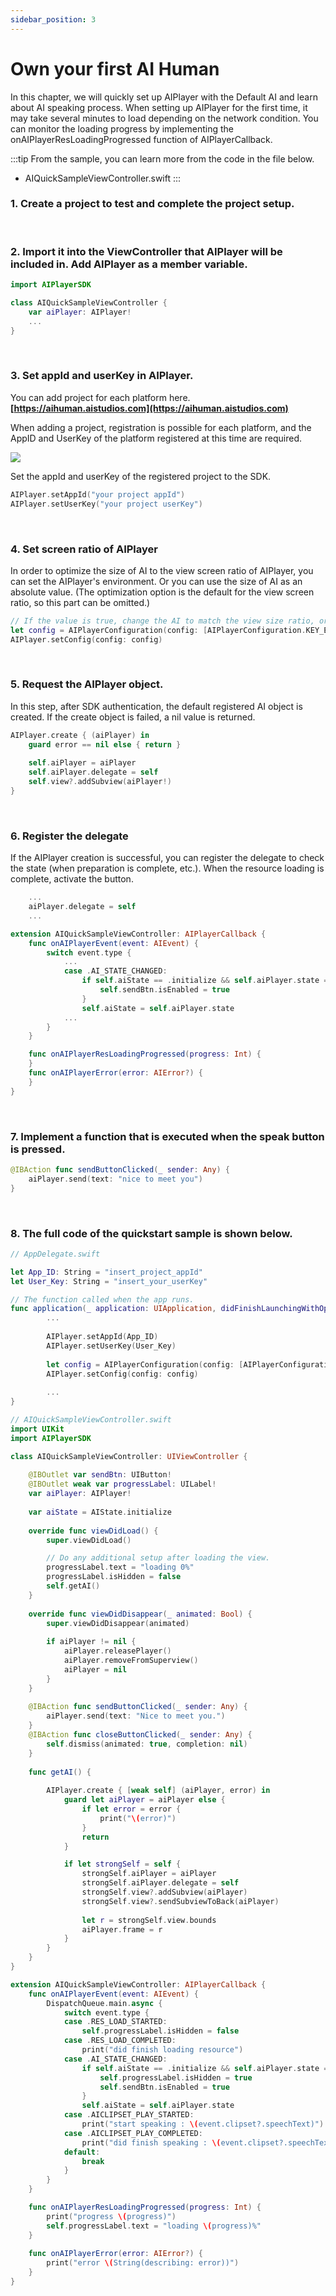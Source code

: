 ```yaml
---
sidebar_position: 3
---
```


# Own your first AI Human

In this chapter, we will quickly set up AIPlayer with the Default AI and learn about AI speaking process. When setting up AIPlayer for the first time, it may take several minutes to load depending on the network condition. You can monitor the loading progress by implementing the onAIPlayerResLoadingProgressed function of AIPlayerCallback.

:::tip
From the sample, you can learn more from the code in the file below.
- AIQuickSampleViewController.swift
:::

### 1. Create a project to test and complete the project setup.

<br/>

### 2. Import it into the ViewController that AIPlayer will be included in. Add AIPlayer as a member variable.

```swift
import AIPlayerSDK

class AIQuickSampleViewController {
	var aiPlayer: AIPlayer!
    ...
}
```

<br/>

### 3. Set appId and userKey in AIPlayer.

You can add project for each platform here.
**[https://aihuman.aistudios.com](https://aihuman.aistudios.com)**

<!-- <img src="images/aisample_regist_000.png" width="1191" height="301"> -->

When adding a project, registration is possible for each platform, and the AppID and UserKey of the platform registered at this time are required.

<img src="/img/aihuman/ios/aisample_regist_001.png" />

Set the appId and userKey of the registered project to the SDK.

```swift
AIPlayer.setAppId("your project appId")
AIPlayer.setUserKey("your project userKey")
```

<br/>

### 4. Set screen ratio of AIPlayer

In order to optimize the size of AI to the view screen ratio of AIPlayer, you can set the AIPlayer's environment. Or you can use the size of AI as an absolute value. (The optimization option is the default for the view screen ratio, so this part can be omitted.)

```swift
// If the value is true, change the AI to match the view size ratio, or it is displayed on the screen as the absolute size of the AI
let config = AIPlayerConfiguration(config: [AIPlayerConfiguration.KEY_ENABLE_VIEW_ASPECT_RATIO: true])
AIPlayer.setConfig(config: config)
```

<br/>

### 5. Request the AIPlayer object.

In this step, after SDK authentication, the default registered AI object is created. If the create object is failed, a nil value is returned.

```swift
AIPlayer.create { (aiPlayer) in
    guard error == nil else { return }
            
    self.aiPlayer = aiPlayer
    self.aiPlayer.delegate = self
    self.view?.addSubview(aiPlayer!)
}
```

<br/>

### 6. Register the delegate

If the AIPlayer creation is successful, you can register the delegate to check the state (when preparation is complete, etc.). When the resource loading is complete, activate the button.

```swift
    ...
    aiPlayer.delegate = self
    ...

extension AIQuickSampleViewController: AIPlayerCallback {
    func onAIPlayerEvent(event: AIEvent) {
        switch event.type {
            ...
            case .AI_STATE_CHANGED:
                if self.aiState == .initialize && self.aiPlayer.state == .idle {
                    self.sendBtn.isEnabled = true
                }
                self.aiState = self.aiPlayer.state
            ...
        }
    }

    func onAIPlayerResLoadingProgressed(progress: Int) {
    }
    func onAIPlayerError(error: AIError?) {
    }
}
```

<br/>

### 7. Implement a function that is executed when the speak button is pressed.

```swift
@IBAction func sendButtonClicked(_ sender: Any) {
    aiPlayer.send(text: "nice to meet you")
}
```

<br/>

### 8. The full code of the quickstart sample is shown below.

```swift
// AppDelegate.swift

let App_ID: String = "insert_project_appId"
let User_Key: String = "insert_your_userKey"

// The function called when the app runs.
func application(_ application: UIApplication, didFinishLaunchingWithOptions launchOptions: [UIApplication.LaunchOptionsKey: Any]?) -> Bool {
		...
		
        AIPlayer.setAppId(App_ID)
        AIPlayer.setUserKey(User_Key)
        
        let config = AIPlayerConfiguration(config: [AIPlayerConfiguration.KEY_ENABLE_VIEW_ASPECT_RATIO: true])
        AIPlayer.setConfig(config: config)
        
        ...
}

// AIQuickSampleViewController.swift
import UIKit
import AIPlayerSDK

class AIQuickSampleViewController: UIViewController {
    
    @IBOutlet var sendBtn: UIButton!
    @IBOutlet weak var progressLabel: UILabel!
    var aiPlayer: AIPlayer!
    
    var aiState = AIState.initialize
    
    override func viewDidLoad() {
        super.viewDidLoad()

        // Do any additional setup after loading the view.
        progressLabel.text = "loading 0%"
        progressLabel.isHidden = false
        self.getAI()
    }
    
    override func viewDidDisappear(_ animated: Bool) {
        super.viewDidDisappear(animated)
        
        if aiPlayer != nil {
            aiPlayer.releasePlayer()
            aiPlayer.removeFromSuperview()
            aiPlayer = nil
        }
    }
    
    @IBAction func sendButtonClicked(_ sender: Any) {
        aiPlayer.send(text: "Nice to meet you.")
    }
    @IBAction func closeButtonClicked(_ sender: Any) {
        self.dismiss(animated: true, completion: nil)
    }
    
    func getAI() {
        
        AIPlayer.create { [weak self] (aiPlayer, error) in
            guard let aiPlayer = aiPlayer else {
                if let error = error {
                    print("\(error)")
                }
                return
            }

            if let strongSelf = self {
                strongSelf.aiPlayer = aiPlayer
                strongSelf.aiPlayer.delegate = self
                strongSelf.view?.addSubview(aiPlayer)
                strongSelf.view?.sendSubviewToBack(aiPlayer)
                
                let r = strongSelf.view.bounds
                aiPlayer.frame = r
            }
        }
    }
}

extension AIQuickSampleViewController: AIPlayerCallback {
    func onAIPlayerEvent(event: AIEvent) {
        DispatchQueue.main.async {
            switch event.type {
            case .RES_LOAD_STARTED:
                self.progressLabel.isHidden = false
            case .RES_LOAD_COMPLETED:
                print("did finish loading resource")
            case .AI_STATE_CHANGED:
                if self.aiState == .initialize && self.aiPlayer.state == .idle {
                    self.progressLabel.isHidden = true
                    self.sendBtn.isEnabled = true
                }
                self.aiState = self.aiPlayer.state
            case .AICLIPSET_PLAY_STARTED:
                print("start speaking : \(event.clipset?.speechText)")
            case .AICLIPSET_PLAY_COMPLETED:
                print("did finish speaking : \(event.clipset?.speechText)")
            default:
                break
            }
        }
    }

    func onAIPlayerResLoadingProgressed(progress: Int) {
        print("progress \(progress)")
        self.progressLabel.text = "loading \(progress)%"
    }
    
    func onAIPlayerError(error: AIError?) {
        print("error \(String(describing: error))")
    }
}
```

<br/>


